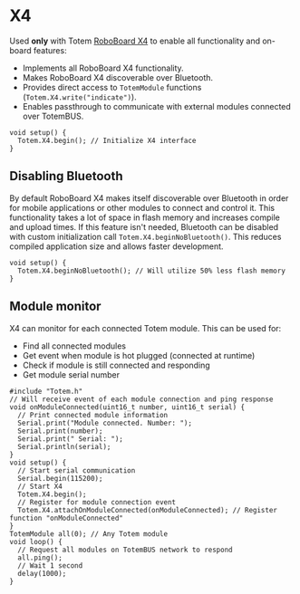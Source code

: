 # X4

Used **only** with Totem [RoboBoard X4](/modules/04) to enable all functionality and on-board features:

* Implements all RoboBoard X4 functionality.
* Makes RoboBoard X4 discoverable over Bluetooth.
* Provides direct access to `TotemModule` functions (`Totem.X4.write("indicate")`).
* Enables passthrough to communicate with external modules connected over TotemBUS.

```arduino
void setup() {
  Totem.X4.begin(); // Initialize X4 interface
}
```

## Disabling Bluetooth

By default RoboBoard X4 makes itself discoverable over Bluetooth in order for mobile applications or other modules to connect and control it. This functionality takes a lot of space in flash memory and increases compile and upload times. If this feature isn't needed, Bluetooth can be disabled with custom initialization call `Totem.X4.beginNoBluetooth()`. This reduces compiled application size and allows faster development.

```arduino
void setup() {
  Totem.X4.beginNoBluetooth(); // Will utilize 50% less flash memory
}
```

## Module monitor

X4 can monitor for each connected Totem module. This can be used for:  

* Find all connected modules  
* Get event when module is hot plugged (connected at runtime)  
* Check if module is still connected and responding  
* Get module serial number  

```arduino
#include "Totem.h"
// Will receive event of each module connection and ping response
void onModuleConnected(uint16_t number, uint16_t serial) {
  // Print connected module information
  Serial.print("Module connected. Number: ");
  Serial.print(number);
  Serial.print(" Serial: ");
  Serial.println(serial);
}
void setup() {
  // Start serial communication
  Serial.begin(115200);
  // Start X4
  Totem.X4.begin();
  // Register for module connection event
  Totem.X4.attachOnModuleConnected(onModuleConnected); // Register function "onModuleConnected"
}
TotemModule all(0); // Any Totem module
void loop() {
  // Request all modules on TotemBUS network to respond
  all.ping();
  // Wait 1 second
  delay(1000);
}
```
